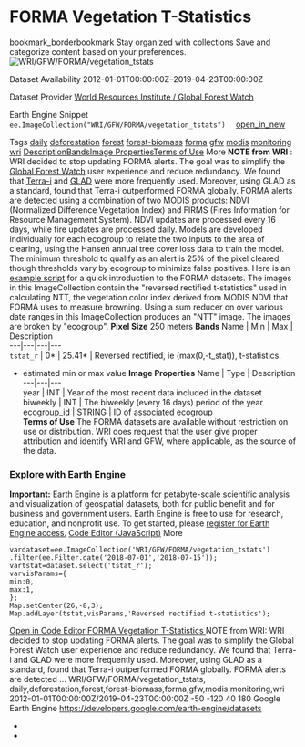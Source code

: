  
#  FORMA Vegetation T-Statistics 
bookmark_borderbookmark Stay organized with collections  Save and categorize content based on your preferences.
![WRI/GFW/FORMA/vegetation_tstats](https://developers.google.com/earth-engine/datasets/images/WRI/WRI_GFW_FORMA_vegetation_tstats_sample.png) 

Dataset Availability
    2012-01-01T00:00:00Z–2019-04-23T00:00:00Z 

Dataset Provider
     [ World Resources Institute / Global Forest Watch ](https://www.globalforestwatch.org/) 

Earth Engine Snippet
     `    ee.ImageCollection("WRI/GFW/FORMA/vegetation_tstats")   ` [ open_in_new ](https://code.earthengine.google.com/?scriptPath=Examples:Datasets/WRI/WRI_GFW_FORMA_vegetation_tstats) 

Tags
     [daily](https://developers.google.com/earth-engine/datasets/tags/daily) [deforestation](https://developers.google.com/earth-engine/datasets/tags/deforestation) [forest](https://developers.google.com/earth-engine/datasets/tags/forest) [forest-biomass](https://developers.google.com/earth-engine/datasets/tags/forest-biomass) [forma](https://developers.google.com/earth-engine/datasets/tags/forma) [gfw](https://developers.google.com/earth-engine/datasets/tags/gfw) [modis](https://developers.google.com/earth-engine/datasets/tags/modis) [monitoring](https://developers.google.com/earth-engine/datasets/tags/monitoring) [wri](https://developers.google.com/earth-engine/datasets/tags/wri)
[Description](https://developers.google.com/earth-engine/datasets/catalog/WRI_GFW_FORMA_vegetation_tstats#description)[Bands](https://developers.google.com/earth-engine/datasets/catalog/WRI_GFW_FORMA_vegetation_tstats#bands)[Image Properties](https://developers.google.com/earth-engine/datasets/catalog/WRI_GFW_FORMA_vegetation_tstats#image-properties)[Terms of Use](https://developers.google.com/earth-engine/datasets/catalog/WRI_GFW_FORMA_vegetation_tstats#terms-of-use) More
**NOTE from WRI** : WRI decided to stop updating FORMA alerts. The goal was to simplify the [Global Forest Watch](https://www.globalforestwatch.org) user experience and reduce redundancy. We found that [Terra-i](http://www.terra-i.org/terra-i.html) and [GLAD](https://glad-forest-alert.appspot.com/) were more frequently used. Moreover, using GLAD as a standard, found that Terra-i outperformed FORMA globally.
FORMA alerts are detected using a combination of two MODIS products: NDVI (Normalized Difference Vegetation Index) and FIRMS (Fires Information for Resource Management System). NDVI updates are processed every 16 days, while fire updates are processed daily. Models are developed individually for each ecogroup to relate the two inputs to the area of clearing, using the Hansen annual tree cover loss data to train the model. The minimum threshold to qualify as an alert is 25% of the pixel cleared, though thresholds vary by ecogroup to minimize false positives. Here is an [example script](https://code.earthengine.google.com/f29b1e4360f3fc36847bd789ceeb20f6) for a quick introduction to the FORMA datasets.
The images in this ImageCollection contain the "reversed rectified t-statistics" used in calculating NTT, the vegetation color index derived from MODIS NDVI that FORMA uses to measure browning. Using a sum reducer on over various date ranges in this ImageCollection produces an "NTT" image.
The images are broken by "ecogroup".
**Pixel Size** 250 meters 
**Bands**
Name | Min | Max | Description  
---|---|---|---  
`tstat_r` |  0*  |  25.41*  | Reversed rectified, ie (max(0,-t_stat)), t-statistics.  
* estimated min or max value 
**Image Properties**
Name | Type | Description  
---|---|---  
year | INT | Year of the most recent data included in the dataset  
biweekly | INT | The biweekly (every 16 days) period of the year  
ecogroup_id | STRING | ID of associated ecogroup  
**Terms of Use**
The FORMA datasets are available without restriction on use or distribution. WRI does request that the user give proper attribution and identify WRI and GFW, where applicable, as the source of the data.
### Explore with Earth Engine
**Important:** Earth Engine is a platform for petabyte-scale scientific analysis and visualization of geospatial datasets, both for public benefit and for business and government users. Earth Engine is free to use for research, education, and nonprofit use. To get started, please [register for Earth Engine access.](https://console.cloud.google.com/earth-engine)
[Code Editor (JavaScript)](https://developers.google.com/earth-engine/datasets/catalog/WRI_GFW_FORMA_vegetation_tstats#code-editor-javascript-sample) More
```
vardataset=ee.ImageCollection('WRI/GFW/FORMA/vegetation_tstats')
.filter(ee.Filter.date('2018-07-01','2018-07-15'));
vartstat=dataset.select('tstat_r');
varvisParams={
min:0,
max:1,
};
Map.setCenter(26,-8,3);
Map.addLayer(tstat,visParams,'Reversed rectified t-statistics');
```
[ Open in Code Editor ](https://code.earthengine.google.com/?scriptPath=Examples:Datasets/WRI/WRI_GFW_FORMA_vegetation_tstats)
[ FORMA Vegetation T-Statistics ](https://developers.google.com/earth-engine/datasets/catalog/WRI_GFW_FORMA_vegetation_tstats)
NOTE from WRI: WRI decided to stop updating FORMA alerts. The goal was to simplify the Global Forest Watch user experience and reduce redundancy. We found that Terra-i and GLAD were more frequently used. Moreover, using GLAD as a standard, found that Terra-i outperformed FORMA globally. FORMA alerts are detected …
WRI/GFW/FORMA/vegetation_tstats, daily,deforestation,forest,forest-biomass,forma,gfw,modis,monitoring,wri 
2012-01-01T00:00:00Z/2019-04-23T00:00:00Z
-50 -120 40 180 
Google Earth Engine
https://developers.google.com/earth-engine/datasets
  * [ ](https://doi.org/https://www.globalforestwatch.org/)
  * [ ](https://doi.org/https://developers.google.com/earth-engine/datasets/catalog/WRI_GFW_FORMA_vegetation_tstats)



